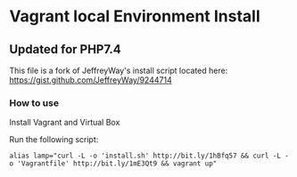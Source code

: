 # Vagrant local Environment Install 
## Updated for PHP7.4

This file is a fork of JeffreyWay's install script located here:
https://gist.github.com/JeffreyWay/9244714

### How to use

Install Vagrant and Virtual Box

Run the following script:

	alias lamp="curl -L -o 'install.sh' http://bit.ly/1hBfq57 && curl -L -o 'Vagrantfile' http://bit.ly/1mE3Qt9 && vagrant up"

